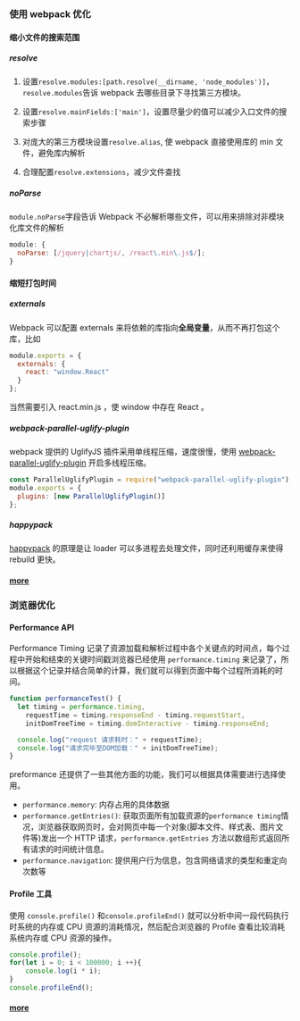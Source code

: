 ### 使用 webpack 优化

#### 缩小文件的搜索范围

##### resolve

1. 设置`resolve.modules:[path.resolve(__dirname, 'node_modules')]`，`resolve.modules`告诉 webpack 去哪些目录下寻找第三方模块。

2. 设置`resolve.mainFields:['main']`，设置尽量少的值可以减少入口文件的搜索步骤

3. 对庞大的第三方模块设置`resolve.alias`, 使 webpack 直接使用库的 min 文件，避免库内解析

4. 合理配置`resolve.extensions`，减少文件查找

##### noParse

`module.noParse`字段告诉 Webpack 不必解析哪些文件，可以用来排除对非模块化库文件的解析

```js
module: {
  noParse: [/jquery|chartjs/, /react\.min\.js$/];
}
```

#### 缩短打包时间

##### externals

Webpack 可以配置 externals 来将依赖的库指向**全局变量**，从而不再打包这个库，比如

```js
module.exports = {
  externals: {
    react: "window.React"
  }
};
```

当然需要引入 react.min.js ，使 window 中存在 React 。

##### webpack-parallel-uglify-plugin

webpack 提供的 UglifyJS 插件采用单线程压缩，速度很慢，使用 [webpack-parallel-uglify-plugin](https://www.npmjs.com/package/webpack-parallel-uglify-plugin) 开启多线程压缩。

```js
const ParallelUglifyPlugin = require("webpack-parallel-uglify-plugin");
module.exports = {
  plugins: [new ParallelUglifyPlugin()]
};
```

##### happypack

[happypack](https://www.npmjs.com/package/happypack) 的原理是让 loader 可以多进程去处理文件，同时还利用缓存来使得 rebuild 更快。

#### [more](https://juejin.im/post/5b652b036fb9a04fa01d616b)

### 浏览器优化

#### Performance API

Performance Timing 记录了资源加载和解析过程中各个关键点的时间点，每个过程中开始和结束的关键时间戳浏览器已经使用 `performance.timing` 来记录了，所以根据这个记录并结合简单的计算，我们就可以得到页面中每个过程所消耗的时间。

```js
function performanceTest() {
  let timing = performance.timing,
    requestTime = timing.responseEnd - timing.requestStart,
    initDomTreeTime = timing.domInteractive - timing.responseEnd;

  console.log("request 请求耗时：" + requestTime);
  console.log("请求完毕至DOM加载：" + initDomTreeTime);
}
```

preformance 还提供了一些其他方面的功能，我们可以根据具体需要进行选择使用。

- `performance.memory`: 内存占用的具体数据
- `performance.getEntries()`: 获取页面所有加载资源的`performance timing`情况，浏览器获取网页时，会对网页中每一个对象(脚本文件、样式表、图片文件等)发出一个 HTTP 请求，`performance.getEntries` 方法以数组形式返回所有请求的时间统计信息。
- `performance.navigation`: 提供用户行为信息，包含网络请求的类型和重定向次数等

#### Profile 工具

使用 `console.profile()` 和`console.profileEnd()` 就可以分析中间一段代码执行时系统的内存或 CPU 资源的消耗情况，然后配合浏览器的 Profile 查看比较消耗系统内存或 CPU 资源的操作。

```js
console.profile();
for(let i = 0; i < 100000; i ++){
    console.log(i * i);
}
console.profileEnd();
```

#### [more](https://juejin.im/post/5a41abb35188252a3d383eb8)
